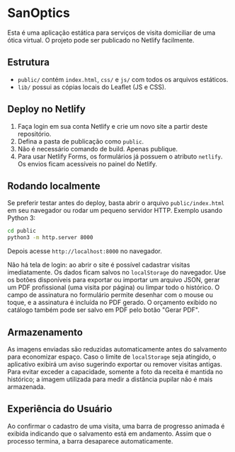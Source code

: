 # SanOptics

Esta é uma aplicação estática para serviços de visita domiciliar de uma ótica virtual. O projeto pode ser publicado no Netlify facilmente.

## Estrutura
 - `public/` contém `index.html`, `css/` e `js/` com todos os arquivos estáticos.
 - `lib/` possui as cópias locais do Leaflet (JS e CSS).

## Deploy no Netlify
1. Faça login em sua conta Netlify e crie um novo site a partir deste repositório.
2. Defina a pasta de publicação como `public`.
3. Não é necessário comando de build. Apenas publique.
4. Para usar Netlify Forms, os formulários já possuem o atributo `netlify`. Os envios ficam acessíveis no painel do Netlify.

## Rodando localmente
Se preferir testar antes do deploy, basta abrir o arquivo `public/index.html` em
seu navegador ou rodar um pequeno servidor HTTP. Exemplo usando Python 3:

```bash
cd public
python3 -m http.server 8000
```

Depois acesse `http://localhost:8000` no navegador.

Não há tela de login: ao abrir o site é possível cadastrar visitas imediatamente. Os dados ficam salvos no `localStorage` do navegador.
Use os botões disponíveis para exportar ou importar um arquivo JSON, gerar um PDF profissional (uma visita por página) ou limpar todo o histórico.
O campo de assinatura no formulário permite desenhar com o mouse ou toque, e a assinatura é incluída no PDF gerado.
O orçamento exibido no catálogo também pode ser salvo em PDF pelo botão "Gerar PDF".

## Armazenamento
As imagens enviadas são reduzidas automaticamente antes do salvamento para economizar espaço. Caso o limite de `localStorage` seja atingido, o aplicativo exibirá um aviso sugerindo exportar ou remover visitas antigas. Para evitar exceder a capacidade, somente a foto da receita é mantida no histórico; a imagem utilizada para medir a distância pupilar não é mais armazenada.

## Experiência do Usuário
Ao confirmar o cadastro de uma visita, uma barra de progresso animada é exibida indicando que o salvamento está em andamento. Assim que o processo termina, a barra desaparece automaticamente.
